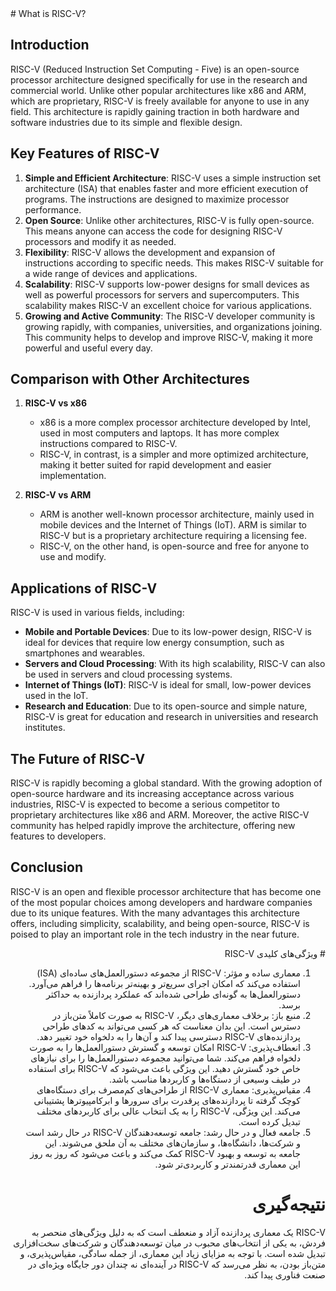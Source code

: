 <div dir="ltr">
# What is RISC-V?

## Introduction

RISC-V (Reduced Instruction Set Computing - Five) is an open-source processor architecture designed specifically for use in the research and commercial world. Unlike other popular architectures like x86 and ARM, which are proprietary, RISC-V is freely available for anyone to use in any field. This architecture is rapidly gaining traction in both hardware and software industries due to its simple and flexible design.

## Key Features of RISC-V
1. **Simple and Efficient Architecture**: RISC-V uses a simple instruction set architecture (ISA) that enables faster and more efficient execution of programs. The instructions are designed to maximize processor performance.
2. **Open Source**: Unlike other architectures, RISC-V is fully open-source. This means anyone can access the code for designing RISC-V processors and modify it as needed.
3. **Flexibility**: RISC-V allows the development and expansion of instructions according to specific needs. This makes RISC-V suitable for a wide range of devices and applications.
4. **Scalability**: RISC-V supports low-power designs for small devices as well as powerful processors for servers and supercomputers. This scalability makes RISC-V an excellent choice for various applications.
5. **Growing and Active Community**: The RISC-V developer community is growing rapidly, with companies, universities, and organizations joining. This community helps to develop and improve RISC-V, making it more powerful and useful every day.

## Comparison with Other Architectures

1. **RISC-V vs x86**
   - x86 is a more complex processor architecture developed by Intel, used in most computers and laptops. It has more complex instructions compared to RISC-V.
   - RISC-V, in contrast, is a simpler and more optimized architecture, making it better suited for rapid development and easier implementation.
   
2. **RISC-V vs ARM**
   - ARM is another well-known processor architecture, mainly used in mobile devices and the Internet of Things (IoT). ARM is similar to RISC-V but is a proprietary architecture requiring a licensing fee.
   - RISC-V, on the other hand, is open-source and free for anyone to use and modify.

## Applications of RISC-V
RISC-V is used in various fields, including:
- **Mobile and Portable Devices**: Due to its low-power design, RISC-V is ideal for devices that require low energy consumption, such as smartphones and wearables.
- **Servers and Cloud Processing**: With its high scalability, RISC-V can also be used in servers and cloud processing systems.
- **Internet of Things (IoT)**: RISC-V is ideal for small, low-power devices used in the IoT.
- **Research and Education**: Due to its open-source and simple nature, RISC-V is great for education and research in universities and research institutes.

## The Future of RISC-V
RISC-V is rapidly becoming a global standard. With the growing adoption of open-source hardware and its increasing acceptance across various industries, RISC-V is expected to become a serious competitor to proprietary architectures like x86 and ARM. Moreover, the active RISC-V community has helped rapidly improve the architecture, offering new features to developers.

## Conclusion
RISC-V is an open and flexible processor architecture that has become one of the most popular choices among developers and hardware companies due to its unique features. With the many advantages this architecture offers, including simplicity, scalability, and being open-source, RISC-V is poised to play an important role in the tech industry in the near future.
</div>

<div dir="rtl">
# ویژگی‌های کلیدی RISC-V

1. معماری ساده و مؤثر: RISC-V از مجموعه دستورالعمل‌های ساده‌ای (ISA) استفاده می‌کند که امکان اجرای سریع‌تر و بهینه‌تر برنامه‌ها را فراهم می‌آورد. دستورالعمل‌ها به گونه‌ای طراحی شده‌اند که عملکرد پردازنده به حداکثر برسد.
2. منبع باز: برخلاف معماری‌های دیگر، RISC-V به صورت کاملاً متن‌باز در دسترس است. این بدان معناست که هر کسی می‌تواند به کدهای طراحی پردازنده‌های RISC-V دسترسی پیدا کند و آن‌ها را به دلخواه خود تغییر دهد.
3. انعطاف‌پذیری: RISC-V امکان توسعه و گسترش دستورالعمل‌ها را به صورت دلخواه فراهم می‌کند. شما می‌توانید مجموعه دستورالعمل‌ها را برای نیازهای خاص خود گسترش دهید. این ویژگی باعث می‌شود که RISC-V برای استفاده در طیف وسیعی از دستگاه‌ها و کاربردها مناسب باشد.
4. مقیاس‌پذیری: معماری RISC-V از طراحی‌های کم‌مصرف برای دستگاه‌های کوچک گرفته تا پردازنده‌های پرقدرت برای سرورها و ابرکامپیوترها پشتیبانی می‌کند. این ویژگی، RISC-V را به یک انتخاب عالی برای کاربردهای مختلف تبدیل کرده است.
5. جامعه فعال و در حال رشد: جامعه توسعه‌دهندگان RISC-V در حال رشد است و شرکت‌ها، دانشگاه‌ها، و سازمان‌های مختلف به آن ملحق می‌شوند. این جامعه به توسعه و بهبود RISC-V کمک می‌کند و باعث می‌شود که روز به روز این معماری قدرتمندتر و کاربردی‌تر شود.

# نتیجه‌گیری
RISC-V یک معماری پردازنده آزاد و منعطف است که به دلیل ویژگی‌های منحصر به فردش، به یکی از انتخاب‌های محبوب در میان توسعه‌دهندگان و شرکت‌های سخت‌افزاری تبدیل شده است. با توجه به مزایای زیاد این معماری، از جمله سادگی، مقیاس‌پذیری، و متن‌باز بودن، به نظر می‌رسد که RISC-V در آینده‌ای نه چندان دور جایگاه ویژه‌ای در صنعت فناوری پیدا کند.
</div>
